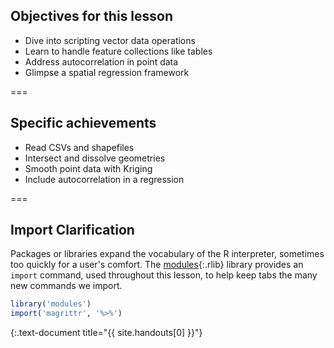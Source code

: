 ---
---

## Objectives for this lesson

- Dive into scripting vector data operations
- Learn to handle feature collections like tables
- Address autocorrelation in point data
- Glimpse a spatial regression framework

===

## Specific achievements

- Read CSVs and shapefiles
- Intersect and dissolve geometries
- Smooth point data with Kriging
- Include autocorrelation in a regression

===

## Import Clarification

Packages or libraries expand the vocabulary of the R interpreter, sometimes too
quickly for a user's comfort. The [modules](){:.rlib} library provides an `import`
command, used throughout this lesson, to help keep tabs the many new commands we
import.


~~~r
library('modules')
import('magrittr', '%>%')
~~~
{:.text-document title="{{ site.handouts[0] }}"}

